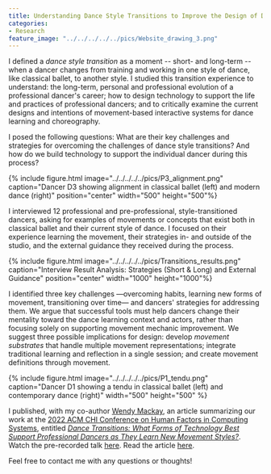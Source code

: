 ```yaml
---
title: Understanding Dance Style Transitions to Improve the Design of Dance Learning Support Systems
categories:
- Research
feature_image: "../../../../../pics/Website_drawing_3.png"
---
```


I defined a _dance style transition_ as a moment -- short- and long-term -- when a dancer changes from training and working in one style of dance, like classical ballet, to another style. I studied this transition experience to understand: the long-term, personal and professional evolution of a professional dancer's career; how to design technology to support the life and practices of professional dancers; and to critically examine the current designs and intentions of movement-based interactive systems for dance learning and choreography. 

I posed the following questions: 
What are their key challenges and strategies for overcoming the challenges of dance style transitions? 
And how do we build technology to support the individual dancer during this process? 

{% include figure.html image="../../../../../pics/P3_alignment.png" caption="Dancer D3 showing alignment in classical ballet (left) and modern dance (right)" position="center" width="500" height="500"%}

I interviewed 12 professional and pre-professional, style-transitioned dancers, asking for examples of movements or concepts that exist both in classical ballet and their current style of dance. I focused on their experience learning the movement, their strategies in- and outside of the studio, and the external guidance they received during the process. 

{% include figure.html image="../../../../../pics/Transitions_results.png" caption="Interview Result Analysis: Strategies (Short & Long) and External Guidance" position="center" width="1000" height="1000"%}

I identified three key challenges —overcoming habits, learning new forms of movement, transitioning over time— and dancers' strategies for addressing them. We argue that successful tools must help dancers change their mentality toward the dance learning context and actors, rather than focusing solely on supporting movement mechanic improvement. We suggest three possible implications for design: develop _movement substrates_ that handle multiple movement representations; integrate traditional learning and reflection in a single session; and create movement definitions through movement.

{% include figure.html image="../../../../../pics/P1_tendu.png" caption="Dancer D1 showing a tendu in classical ballet (left) and contemporary dance (right)" width="500" height="500" %}

I published, with my co-author [Wendy Mackay](https://ex-situ.lri.fr/people/mackay/), an article summarizing our work at the [2022 ACM CHI Conference on Human Factors in Computing Systems](https://chi2022.acm.org/), entitled [_Dance Transitions: What Forms of Technology Best Support Professional Dancers as They Learn New Movement Styles?_](https://dl.acm.org/doi/10.1145/3491102.3517448). 
Watch the pre-recorded talk [here](https://www.youtube.com/watch?v=z9L7kaqYvSw).
Read the article [here](https://hal.inria.fr/hal-03665474/file/2021_CHI_TransitionSupport_AUTHOR_VERSION.pdf). 

Feel free to contact me with any questions or thoughts! 
